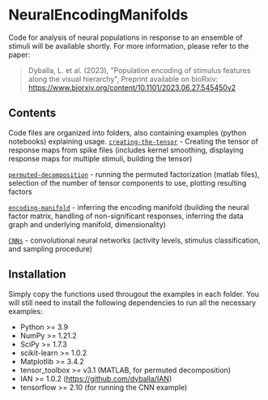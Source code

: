# NeuralEncodingManifolds
Code for analysis of neural populations in response to an ensemble of stimuli will be available shortly. For more information, please refer to the paper:

> Dyballa, L. et al. (2023), "Population encoding of stimulus features along the visual hierarchy", Preprint available on bioRxiv: https://www.biorxiv.org/content/10.1101/2023.06.27.545450v2

## Contents

Code files are organized into folders, also containing examples (python notebooks) explaining usage.
[`creating-the-tensor`](/creating-the-tensor) -  Creating the tensor of response maps from spike files (includes kernel smoothing, displaying response maps for multiple stimuli, building the tensor)

[`permuted-decomposition`](/permuted-decomposition) - running the permuted factorization (matlab files), selection of the number of tensor components to use, plotting resulting factors

[`encoding-manifold`](/encoding-manifold) - inferring the encoding manifold (building the neural factor matrix, handling of non-significant responses, inferring the data graph and underlying manifold, dimensionality)

[`CNNs`](/CNNs) - convolutional neural networks (activity levels, stimulus classification, and sampling procedure)


## Installation

Simply copy the functions used througout the examples in each folder. You will still need to install the following dependencies to run all the necessary examples:
- Python >= 3.9
- NumPy >= 1.21.2
- SciPy >= 1.7.3
- scikit-learn >= 1.0.2
- Matplotlib >= 3.4.2
- tensor_toolbox >= v3.1 (MATLAB, for permuted decomposition)
- IAN >= 1.0.2 (https://github.com/dyballa/IAN)
- tensorflow >= 2.10 (for running the CNN example)


